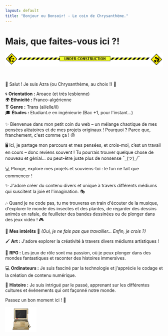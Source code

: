 ```yaml
---
layout: default
title: "Bonjour ou Bonsoir! - Le coin de Chrysanthème."
---
```


# Mais, que faites-vous ici ?!

![alt text](image-1.png)

<br>

🌟 Salut ! Je suis Azra (ou Chrysanthème, au choix !) 🌈

🌀 **Orientation :** Aroace (et très lesbienne)  
🌍 **Ethnicité :** Franco-algérienne  
⚧ **Genre :** Trans (al/elle/il)  
🎓 **Études :** Etudiant.e en ingénieurie  (Bac +1, pour l'instant…)

✨ Bienvenue dans mon petit coin du web – un mélange chaotique de mes pensées aléatoires et de mes projets originaux ! Pourquoi ? Parce que, franchement, c'est comme ça ! 😜

🖥️ Ici, je partage mon parcours et mes pensées, et crois-moi, c’est un travail en cours – donc reviens souvent ! Tu pourrais trouver quelque chose de nouveau et génial... ou peut-être juste plus de nonsense ¯\_(ツ)_/¯ 

💻 Plonge, explore mes projets et souviens-toi : le fun ne fait que commencer !

✨ J'adore créer du contenu divers et unique à travers différents médiums qui suscitent la joie et l'imagination. 🎭 

🎶 Quand je ne code pas, tu me trouveras en train d'écouter de la musique, d'explorer le monde des insectes et des plantes, de regarder des dessins animés en rafale, de feuilleter des bandes dessinées ou de plonger dans des jeux vidéo ! 🎮 

🌟 **Mes intérêts** 🌟  *(Oui, je ne fais pas que travailler... Enfin, je crois ?)*


🖌️ **Art :** J'adore explorer la créativité à travers divers médiums artistiques !

🎲 **RPG :** Les jeux de rôle sont ma passion, où je peux plonger dans des mondes fantastiques et raconter des histoires immersives.

💻 **Ordinateurs :** Je suis fasciné par la technologie et j'apprécie le codage et la création de contenu numérique.

📜 **Histoire :** Je suis intrigué par le passé, apprenant sur les différentes cultures et événements qui ont façonné notre monde.

Passez un bon moment ici ! 🌟

![texte alternatif](image.png)

